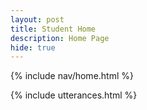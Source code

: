```yaml
---
layout: post
title: Student Home
description: Home Page
hide: true
---
```


{% include nav/home.html %}

{% include utterances.html %}